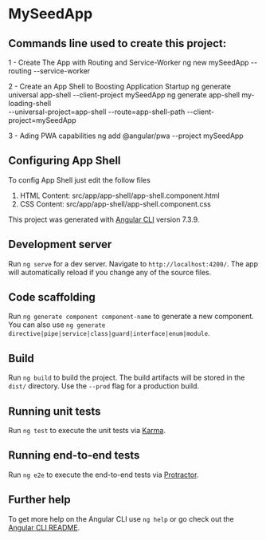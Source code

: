 # MySeedApp


## Commands line used to create this project:

1 - Create The App with Routing and Service-Worker
    ng new mySeedApp --routing --service-worker

2 - Create an App Shell to Boosting Application Startup 
    ng generate universal app-shell --client-project mySeedApp
    ng generate app-shell my-loading-shell  
        --universal-project=app-shell
        --route=app-shell-path
        --client-project=mySeedApp

3 - Ading PWA capabilities
    ng add @angular/pwa --project mySeedApp


## Configuring App Shell
To config App Shell just edit the follow files
1. HTML Content: src/app/app-shell/app-shell.component.html
2. CSS Content: src/app/app-shell/app-shell.component.css


This project was generated with [Angular CLI](https://github.com/angular/angular-cli) version 7.3.9.

## Development server

Run `ng serve` for a dev server. Navigate to `http://localhost:4200/`. The app will automatically reload if you change any of the source files.

## Code scaffolding

Run `ng generate component component-name` to generate a new component. You can also use `ng generate directive|pipe|service|class|guard|interface|enum|module`.

## Build

Run `ng build` to build the project. The build artifacts will be stored in the `dist/` directory. Use the `--prod` flag for a production build.

## Running unit tests

Run `ng test` to execute the unit tests via [Karma](https://karma-runner.github.io).

## Running end-to-end tests

Run `ng e2e` to execute the end-to-end tests via [Protractor](http://www.protractortest.org/).

## Further help

To get more help on the Angular CLI use `ng help` or go check out the [Angular CLI README](https://github.com/angular/angular-cli/blob/master/README.md).
